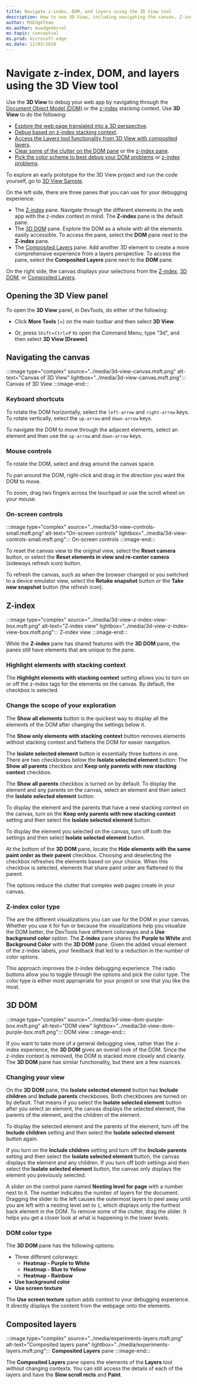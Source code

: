 ```yaml
---
title: Navigate z-index, DOM, and layers using the 3D View tool
description: How to use 3D View, including navigating the canvas, Z-index, 3D DOM, and composited layers.
author: MSEdgeTeam
ms.author: msedgedevrel
ms.topic: conceptual
ms.prod: microsoft-edge
ms.date: 12/03/2020
---
```

# Navigate z-index, DOM, and layers using the 3D View tool

Use the **3D View** to debug your web app by navigating through the [Document Object Model (DOM)](https://developer.mozilla.org/docs/Web/API/Document_Object_Model) or the [z-index](https://developer.mozilla.org/docs/Web/CSS/z-index) stacking context.  Use **3D View** to do the following:
*   [Explore the web page translated into a 3D perspective](#3d-dom).
*   [Debug based on z-index stacking context](#z-index).
*   [Access the Layers tool functionality from 3D View with composited layers](#composited-layers).
*   [Clear some of the clutter on the DOM pane](#changing-your-view) or the [z-index pane](#change-the-scope-of-your-exploration).
*   [Pick the color scheme to best debug your DOM problems](#dom-color-type) or [z-index problems](#z-index-color-type).

To explore an early prototype for the 3D View project and run the code yourself, go to [3D View Sample](https://github.com/MicrosoftEdge/DevToolsSamples/tree/master/3DView).

On the left side, there are three panes that you can use for your debugging experience:
*   The [Z-index](#z-index) pane.  Navigate through the different elements in the web app with the z-index context in mind.  The **Z-index** pane is the default pane.
*   The [3D DOM](#3d-dom) pane.  Explore the DOM as a whole with all the elements easily accessible.  To access the pane, select the **DOM** pane next to the **Z-index** pane.
*   The [Composited Layers](#composited-layers) pane.  Add another 3D element to create a more comprehensive experience from a layers perspective.  To access the pane, select the **Composited Layers** pane next to the **DOM** pane.

On the right side, the canvas displays your selections from the [Z-index](#z-index), [3D DOM](#3d-dom), or [Composited Layers](#composited-layers).


<!-- ====================================================================== -->
## Opening the 3D View panel

To open the **3D View** panel, in DevTools, do either of the following:

* Click **More Tools** (+) on the main toolbar and then select **3D View**.

* Or, press `Shift`+`Ctrl`+`P` to open the Command Menu, type "3d", and then select **3D View [Drawer]**.


<!-- ====================================================================== -->
## Navigating the canvas

:::image type="complex" source="../media/3d-view-canvas.msft.png" alt-text="Canvas of 3D View" lightbox="../media/3d-view-canvas.msft.png":::
   Canvas of 3D View
:::image-end:::

### Keyboard shortcuts

To rotate the DOM horizontally, select the `left-arrow` and `right-arrow` keys.  To rotate vertically, select the `up-arrow` and `down-arrow` keys.

To navigate the DOM to move through the adjacent elements, select an element and then use the `up-arrow` and `down-arrow` keys.

### Mouse controls

To rotate the DOM, select and drag around the canvas space.

To pan around the DOM, right-click and drag in the direction you want the DOM to move.

To zoom, drag two fingers across the touchpad or use the scroll wheel on your mouse.

### On-screen controls

:::image type="complex" source="../media/3d-view-controls-small.msft.png" alt-text="On-screen controls" lightbox="../media/3d-view-controls-small.msft.png":::
   On-screen controls
:::image-end:::

To reset the canvas view to the original view, select the **Reset camera** button, or select the **Reset elements in view and re-center camera** (sideways refresh icon) button.

To refresh the canvas, such as when the browser changed or you switched to a device emulator view, select the **Retake snapshot** button or the **Take new snapshot** button (the refresh icon).


<!-- ====================================================================== -->
## Z-index

:::image type="complex" source="../media/3d-view-z-index-view-box.msft.png" alt-text="Z-index view" lightbox="../media/3d-view-z-index-view-box.msft.png":::
   Z-index view
:::image-end:::

While the **Z-index** pane has shared features with the **3D DOM** pane, the panes still have elements that are unique to the pane.

### Highlight elements with stacking context

The **Highlight elements with stacking context** setting allows you to turn on or off the z-index tags for the elements on the canvas.  By default, the checkbox is selected.

### Change the scope of your exploration

The **Show all elements** button is the quickest way to display all the elements of the DOM after changing the settings below it.

The **Show only elements with stacking context** button removes elements without stacking context and flattens the DOM for easier navigation.

The **Isolate selected element** button is essentially three buttons in one.  There are two checkboxes below the **Isolate selected element** button:  The **Show all parents** checkbox and **Keep only parents with new stacking context** checkbox.

The **Show all parents** checkbox is turned on by default.  To display the element and any parents on the canvas, select an element and then select the **Isolate selected element** button.

To display the element and the parents that have a new stacking context on the canvas, turn on the **Keep only parents with new stacking context** setting and then select the **Isolate selected element** button.

To display the element you selected on the canvas, turn off both the settings and then select **Isolate selected element** button.

At the bottom of the **3D DOM** pane, locate the **Hide elements with the same paint order as their parent** checkbox.  Choosing and deselecting the checkbox refreshes the elements based on your choice.  When this checkbox is selected, elements that share paint order are flattened to the parent.

The options reduce the clutter that complex web pages create in your canvas.

### Z-index color type

The are the different visualizations you can use for the DOM in your canvas.  Whether you use it for fun or because the visualizations help you visualize the DOM better, the DevTools have different colorways and a **Use background color** option.  The **Z-index** pane shares the **Purple to White** and **Background Color** with the **3D DOM** pane.  Given the added visual element of the z-index labels, your feedback that led to a reduction in the number of color options.

This approach improves the z-index debugging experience.  The radio buttons allow you to toggle through the options and pick the color type.  The color type is either most appropriate for your project or one that you like the most.


<!-- ====================================================================== -->
## 3D DOM

:::image type="complex" source="../media/3d-view-dom-purple-box.msft.png" alt-text="DOM view" lightbox="../media/3d-view-dom-purple-box.msft.png":::
   DOM view
:::image-end:::

If you want to take more of a general debugging view, rather than the z-index experience, the **3D DOM** gives an overall look of the DOM.  Since the z-index context is removed, the DOM is stacked more closely and cleanly.  The **3D DOM** pane has similar functionality, but there are a few nuances.

### Changing your view

On the **3D DOM** pane, the **Isolate selected element** button has **Include children** and **Include parents** checkboxes.  Both checkboxes are turned on by default.  That means if you select the **Isolate selected element** button after you select an element, the canvas displays the selected element, the parents of the element, and the children of the element.

To display the selected element and the parents of the element, turn off the **Include children** setting and then select the **Isolate selected element** button again.

If you turn on the **Include children** setting and turn off the **Include parents** setting and then select the **Isolate selected element** button, the canvas displays the element and any children.  If you turn off both settings and then select the **Isolate selected element** button, the canvas only displays the element you previously selected.

A slider on the control pane named **Nesting level for page** with a number next to it.  The number indicates the number of layers for the document.  Dragging the slider to the left causes the outermost layers to peel away until you are left with a nesting level set to `1`, which displays only the furthest back element in the DOM.  To remove some of the clutter, drag the slider.  It helps you get a closer look at what is happening in the lower levels.

### DOM color type

The **3D DOM** pane has the following options:
*   Three different colorways:
    *   **Heatmap - Purple to White**
    *   **Heatmap - Blue to Yellow**
    *   **Heatmap - Rainbow**
*   **Use background color**
*   **Use screen texture**

The **Use screen texture** option adds context to your debugging experience.  It directly displays the content from the webpage onto the elements.


<!-- ====================================================================== -->
## Composited layers

:::image type="complex" source="../media/experiments-layers.msft.png" alt-text="Composited layers pane" lightbox="../media/experiments-layers.msft.png":::
   **Composited Layers** pane
:::image-end:::

The **Composited Layers** pane opens the elements of the **Layers** tool without changing contexts.  You can still access the details of each of the layers and have the **Slow scroll rects** and **Paint**.

